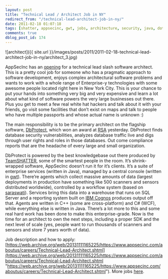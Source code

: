 ```yaml
---
layout: post
title: "Technical Lead / Architect Job in NY"
redirect_from: "/technical-lead-architect-job-in-ny/"
date: 2011-02-18 01:07:18
tags: [shatter, appsecinc, gwt, jobs, architecture, security, java, dotnet, people]
comments: true
dblog_post_id: 174
---
```

![architect]({{ site.url }}/images/posts/2011/2011-02-18-technical-lead-architect-job-in-ny/architect_3.jpg)

AppSecInc has an [opening](https://web.archive.org/web/20131111165225/https://www.appsecinc.com/aboutus/careers/Technical-Lead-Architect.shtml) for a technical lead slash software architect. This is a pretty cool job for someone who has a pragmatic approach to software development, enjoys complex architectural software problems and wants to work with a whole range of Enterprise-y technologies with some awesome people located right here in New York City. This is your chance to put your hands into something very big and very expensive and learn a lot about what kind of software powers the very large businesses out there. Plus you get to meet a few real white hat hackers and talk about it with your friends, go visit some facilities that don’t exist on maps and talk to people who have multiple passports and whose actual name is unknown :)

The main responsibility is to be the primary architect on the flagship software, [DbProtect](https://web.archive.org/web/20131111165225/https://www.appsecinc.com/products/dbprotect/index.shtml), which won an award at [RSA](https://web.archive.org/web/20110806192102/http://www.rsaconference.com/2011/usa/) yesterday. DbProtect finds database security vulnerabilities, analyzes database traffic live and digs through user rights and roles in those databases. Out come compliance reports that are the headache of every large and small organization.

DbProtect is powered by the best knowledgebase out there produced by [TeamSHATTER](http://www.teamshatter.com/), some of the smartest people in the room. It’s shrink-wrapped software, AppSecInc doesn’t run it for it’s clients. It’s a suite of enterprise services (written in Java), managed by a central console (written in [gwt](http://code.google.com/webtoolkit/)). There’re agents which collect massive amounts of data (largest deployments in production have something like 500 scanners and sensors distributed worldwide), controlled by a workflow system (based on [saraswati](http://code.google.com/p/sarasvati/)). Services bring this data into a warehouse that runs on SQL Server and a reporting system built on [IBM Cognos](https://www.ibm.com/products/cognos-analytics) produces output off that. Agents are written in C++ (some are cross-platform) and C# (WCF), while everything else is written in Java. There’s a lot more to this and some real hard work has been done to make this enterprise-grade. Now is the time for an architect to own the next steps, including a proper SDK and the next level of scale (yes, people want to run thousands of scanners and sensors and store 7 years worth of data).

Job description and how to apply: [https://web.archive.org/web/20131111165225/https://www.appsecinc.com/aboutus/careers/Technical-Lead-Architect.shtml](https://web.archive.org/web/20131111165225/https://www.appsecinc.com/aboutus/careers/Technical-Lead-Architect.shtml "https://web.archive.org/web/20131111165225/https://www.appsecinc.com/aboutus/careers/Technical-Lead-Architect.shtml"). More jobs [here](https://web.archive.org/web/20131111165225/https://www.appsecinc.com/aboutus/careers/positions.shtml).

